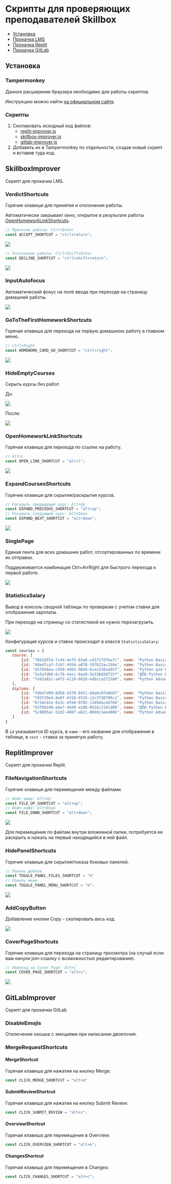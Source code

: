 # Скрипты для проверяющих преподавателей Skillbox

- [Установка](#установка)
- [Прокачка LMS](#skillboximprover)
- [Прокачка Replit](#replitimprover)
- [Прокачка GitLab](#gitlabimprover)

## Установка
### Tampermonkey
Данное расширение браузера необходимо для работы скриптов. 

Инструкцию можно найти [на официальном сайте](https://www.tampermonkey.net/).

### Скрипты

1. Скопировать исходный код файлов:
   - [replit-improver.js](https://raw.githubusercontent.com/itookyourboo/skillbox_userscripts/master/replit-improver.js)
   - [skillbox-improver.js](https://raw.githubusercontent.com/itookyourboo/skillbox_userscripts/master/skillbox-improver.js)
   - [gitlab-improver.js](https://raw.githubusercontent.com/itookyourboo/skillbox_userscripts/master/gitlab-improver.js)
2. Добавить их в Tampermonkey по отдельности, создав новый скрипт и вставив туда код.

## SkillboxImprover

Скрипт для прокачки LMS.

### VerdictShortcuts

Горячие клавиши для принятия и отклонения работы.

Автоматически закрывает окно, открытое в результате работы [OpenHomeworkLinkShortcuts](#openhomeworklinkshortcuts).

```javascript
// Принятие работы: Ctrl+Enter
const ACCEPT_SHORTCUT = "ctrl+return";
```

![](assets/Skillbox_VerdictShortcuts_Accept.gif)

```javascript
// Отклонение работы: Ctrl+Shift+Enter
const DECLINE_SHORTCUT = "ctrl+shift+return";
```

![](assets/Skillbox_VerdictShortcuts_Reject.gif)

### InputAutofocus

Автоматический фокус на поле ввода при переходе на страницу домашней работы.

![](assets/Skillbox_InputAutofocus.gif)

### GoToTheFirstHomeworkShortcuts

Горячая клавиша для перехода на первую домашнюю работу в главном меню.

```javascript
// Ctrl+Right
const HOMEWORK_CARD_GO_SHORTCUT = "ctrl+right";
```

![](assets/Skillbox_GoToTheFirstHomeworkShortcuts.gif)

### HideEmptyCourses

Скрыть курсы без работ.

До: 

![](assets/Skillbox_HideEmptyCourses_before.png)

После:

![](assets/Skillbox_HideEmptyCourses_after.png)

### OpenHomeworkLinkShortcuts

Горячая клавиша для перехода по ссылке на работу.

```javascript
// Alt+L
const OPEN_LINK_SHORTCUT = "alt+l";
```

![](assets/Skillbox_OpenHomeworkLinkShortcuts.gif)

### ExpandCoursesShortcuts

Горячие клавиши для скрытия/раскрытия курсов.

```javascript
// Раскрыть предыдущий курс: Alt+Up
const EXPAND_PREVIOUS_SHORTCUT = "alt+up";
// Раскрыть следующий курс: Alt+Down
const EXPAND_NEXT_SHORTCUT = "alt+down";
```

![](assets/Skillbox_ExpandCoursesShortcuts.gif)

### SinglePage

Единая лента для всех домашних работ, отсортированных по времени их отправки.

Поддерживается комбинация Ctrl+ArrRight для быстрого перехода к первой работе.

![](assets/Skillbox_SinglePage.jpg)

### StatisticsSalary

Вывод в консоль сводной таблицы по проверкам с учетом ставки для отображения зарплаты.

При переходе на страницу со статистикой ее нужно перезагрузить.

![](assets/Skillbox_StatisticsSalary.jpg)

Конфигурация курсов и ставок происходит в классе `StatisticsSalary`:

```javascript
const courses = {
   course: [
       {id: "76618f54-7c44-4ef5-83a0-cd1f1fd7ba7c", name: "Python Basic 1", cost: 0},
       {id: "68edfca7-fcb7-4934-a870-197b21ac338e", name: "Python Basic 2", cost: 0},
       {id: "45fd58aa-cb50-4db5-98d4-bcec538aa95f", name: "Python для Data Science", cost: 0},
       {id: "2e3a7d66-6c76-4acc-8aa9-5e33b658715f", name: "ДПО Python Basic", cost: 0},
       {id: "fa92a81c-a475-4119-8828-edbcca2f2588", name: "Python Advanced", cost: 0},
   ],
   diploma: [
       {id: "fdbd7d99-0d58-4370-8421-dda6c07a6b07", name: "Python Basic 1", cost: 0},
       {id: "f03f29ed-8e9f-4318-9f25-c2c3738700c1", name: "Python Basic 2", cost: 0},
       {id: "6734cb2e-813c-4fe0-9785-1349dac4d76b", name: "Python Basic 2 (2022)", cost: 0},
       {id: "63f99248-ebe7-46d9-a108-0416c21dcd06", name: "ДПО Python Basic", cost: 0},
       {id: "5c8085ac-52d2-406f-ab21-889dc1ee488b", name: "Python Advanced", cost: 0},
   ]
}
```

В `id` указывается ID курса, в `name` - его название для отображения в таблице, в `cost` - ставка за принятую работу.


## ReplitImprover

Скрипт для прокачки Replit.

### FileNavigationShortcuts

Горячие клавиши для перемещения между файлами.

```javascript
// Файл выше: Alt+Up
const FILE_UP_SHORTCUT = "alt+up";
// Файл ниже: Alt+Down
const FILE_DOWN_SHORTCUT = "alt+down";
```

![](assets/Replit_FileNavigationShortcuts.gif)

Для перемещения по файлам внутри вложенной папки, потребуется ее раскрыть и нажать на первый находящийся в ней файл.

### HidePanelShortcuts

Горячие клавиши для скрытия/показа боковых панелей.

```javascript
// Панель файлов
const TOGGLE_PANEL_FILES_SHORTCUT = "h"
// Панель меню
const TOGGLE_PANEL_MENU_SHORTCUT = "m";
```

![](assets/Replit_HidePanelShortcuts.gif)

### AddCopyButton

Добавление кнопки Copy - скопировать весь код.

![](assets/Replit_AddCopyButton.gif)

### CoverPageShortcuts

Горячие клавиши для перехода на страницу просмотра (на случай если вам кинули join-ссылку с возможностью редактирования).

```javascript
// Переход на Cover Page: Alt+C
const COVER_PAGE_SHORTCUT = "alt+c";
```

![](assets/Replit_CoverPageShortcuts.gif)


## GitLabImprover

Скрипт для прокачки GitLab

### DisableEmojis

Отключение окошка с эмоциями при написании двоеточия.

### MergeRequestShortcuts

#### MergeShortcut

Горячая клавиша для нажатия на кнопку Merge:

```javascript
const CLICK_MERGE_SHORTCUT = "alt+m"
```

#### SubmitReviewShortcut

Горячая клавиша для нажатия на кнопку Submit Review:

```javascript
const CLICK_SUBMIT_REVIEW = "alt+s";
```

#### OverviewShortcut

Горячая клавиша для перемещения в Overview:

```javascript
const CLICK_OVERVIEW_SHORTCUT = "alt+o";
```

#### ChangesShortcut

Горячая клавиша для перемещения в Changes:

```javascript
const CLICK_CHANGES_SHORTCUT = "alt+c";
```
